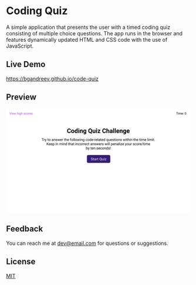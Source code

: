 
# Coding Quiz

A simple application that presents the user with a timed coding quiz consisting of multiple choice questions. The app runs in the browser and features dynamically updated HTML and CSS code with the use of JavaScript. 


## Live Demo

https://bgandreev.github.io/code-quiz


## Preview

![App Screenshot](https://raw.githubusercontent.com/bgandreev/code-quiz/main/resources/img/img.gif)


## Feedback

You can reach me at dev@email.com for questions or suggestions. 


## License

[MIT](https://choosealicense.com/licenses/mit/)

